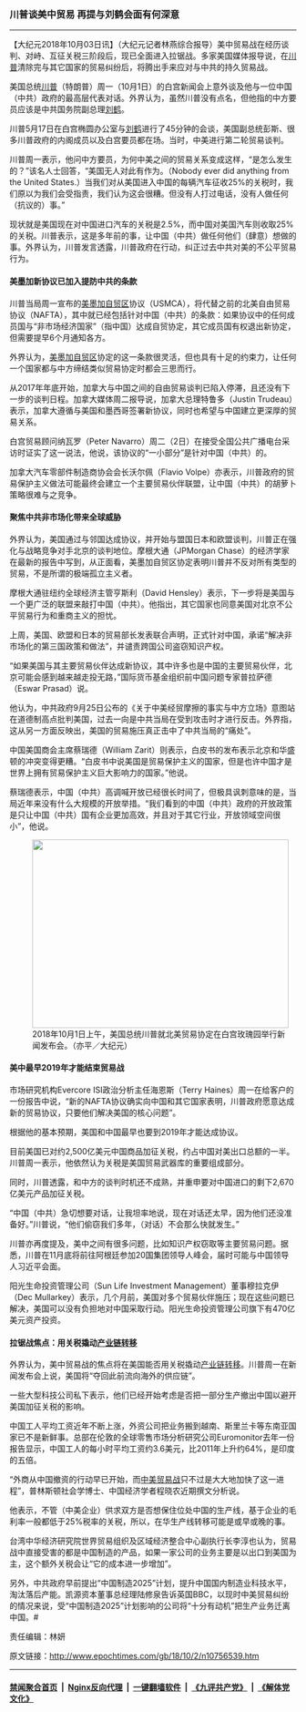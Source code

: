 ### 川普谈美中贸易 再提与刘鹤会面有何深意
------------------------

<p>【大纪元2018年10月03日讯】（大纪元记者林燕综合报导）美中贸易战在经历谈判、对峙、互征关税三阶段后，现已全面进入拉锯战。多家美国媒体报导说，在<a href="http://www.epochtimes.com/gb/tag/%E5%B7%9D%E6%99%AE.html">川普</a>清除完与其它国家的贸易纠纷后，将腾出手来应对与中共的持久贸易战。</p>
<p>美国总统<a href="http://www.epochtimes.com/gb/tag/%E5%B7%9D%E6%99%AE.html">川普</a>（特朗普）周一（10月1日）的白宫新闻会上意外谈及他与一位中国（中共）政府的最高层代表对话。外界认为，虽然川普没有点名，但他指的中方要员应该是中共国务院副总理<a href="http://www.epochtimes.com/gb/tag/%E5%88%98%E9%B9%A4.html">刘鹤</a>。</p>
<p>川普5月17日在白宫椭圆办公室与<a href="http://www.epochtimes.com/gb/tag/%E5%88%98%E9%B9%A4.html">刘鹤</a>进行了45分钟的会谈，美国副总统彭斯、很多川普政府的内阁成员以及白宫要员都在场。当时，中美进行第二轮贸易谈判。</p>
<p>川普周一表示，他问中方要员，为何中美之间的贸易关系变成这样，“是怎么发生的？”该名人士回答，“美国无人对此有作为。（Nobody ever did anything from the United States.）当我们对从美国进入中国的每辆汽车征收25%的关税时，我们原以为我们会受指责，我们认为这会很糟。但没有人打过电话，没有人做任何（抗议的）事。”</p>
<p>现状就是美国现在对中国进口汽车的关税是2.5%，而中国对美国汽车则收取25%的关税。川普表示，这是多年前的事，让中国（中共）做任何他们（肆意）想做的事。外界认为，川普发言透露，川普政府在行动，纠正过去中共对美的不公平贸易行为。</p>
<h4>美墨加新协议已加入提防中共的条款</h4>
<p>川普当局周一宣布的<a href="http://www.epochtimes.com/gb/tag/%E7%BE%8E%E5%A2%A8%E5%8A%A0%E8%87%AA%E8%B4%B8%E5%8C%BA.html">美墨加自贸区</a>协议（USMCA），将代替之前的北美自由贸易协议（NAFTA），其中就已经包括针对中国（中共）的条款：如果协议中的任何成员国与“非市场经济国家”（指中国）达成自贸协定，其它成员国有权退出新协定，但需要提早6个月通知各方。</p>
<p>外界认为，<a href="http://www.epochtimes.com/gb/tag/%E7%BE%8E%E5%A2%A8%E5%8A%A0%E8%87%AA%E8%B4%B8%E5%8C%BA.html">美墨加自贸区</a>协定的这一条款很灵活，但也具有十足的约束力，让任何一个国家都与中方缔结类似贸易协定时都会三思而行。</p>
<p>从2017年年底开始，加拿大与中国之间的自由贸易谈判已陷入停滞，且还没有下一步的谈判日程。加拿大媒体周二报导说，加拿大总理特鲁多（Justin Trudeau）表示，加拿大遵循与美国和墨西哥签署新协议，同时也希望与中国建立更深厚的贸易关系。</p>
<p>白宫贸易顾问纳瓦罗（Peter Navarro）周二（2日）在接受全国公共广播电台采访时证实了这一说法，他说，该协议的“一小部分”是针对中国（中共）的。</p>
<p>加拿大汽车零部件制造商协会会长沃尔佩（Flavio Volpe）亦表示，川普政府的贸易保护主义做法可能最终会建立一个主要贸易伙伴联盟，让中国（中共）的胡萝卜策略很难与之竞争。</p>
<h4>聚焦中共非市场化带来全球威胁</h4>
<p>外界认为，美国通过与邻国达成协议，并开始与盟国日本和欧盟谈判，川普正在强化与战略竞争对手北京的谈判地位。摩根大通（JPMorgan Chase）的经济学家在最新的报告中写到，从正面看，美墨加自贸区协定表明川普并不反对所有类型的贸易，不是所谓的极端孤立主义者。</p>
<p>摩根大通驻纽约全球经济主管亨斯利（David Hensley）表示，下一步将是美国与一个更广泛的联盟来敲打中国（中共）。他指出，其它国家也同意美国对北京不公平贸易行为和重商主义的担忧。</p>
<p>上周，美国、欧盟和日本的贸易部长发表联合声明，正式针对中国，承诺“解决非市场化的第三国政策和做法”，并谴责跨国公司盗窃知识产权。</p>
<p>“如果美国与其主要贸易伙伴达成新协议，其中许多也是中国的主要贸易伙伴，北京可能会感到越来越走投无路，”国际货币基金组织前中国问题专家普拉萨德（Eswar Prasad）说。</p>
<p>他认为，中共政府9月25日公布的《关于中美经贸摩擦的事实与中方立场》意图站在道德制高点批判美国，过去一向是中共当局在受到攻击时才进行反击。外界指，这从另一方面反映出，美国的贸易施压真正击中了中共当局的“痛处”。</p>
<p>中国美国商会主席蔡瑞德（William Zarit）则表示，白皮书的发布表示北京和华盛顿的冲突变得更糟。“白皮书中说美国是贸易保护主义的国家，但是也许中国才是世界上拥有贸易保护主义巨大影响力的国家。”他说。</p>
<p>蔡瑞德表示，中国（中共）高调喊开放已经很长时间了，但极具讽刺意味的是，当局近年来没有什么大规模的开放举措。“我们看到的中国（中共）政府的开放政策是只让中国（中共）国有企业更加高效，并且对于其它行业，开放领域空间很小”，他说。</p>
<figure id="attachment_10756779" style="width: 450px" class="wp-caption aligncenter"><a href="http://i.epochtimes.com/assets/uploads/2018/10/1559d8810b6a0005_ttl7dayOqx_8dca5bb2a43cb099.jpg"><img class="size-medium wp-image-10756779" src="http://i.epochtimes.com/assets/uploads/2018/10/1559d8810b6a0005_ttl7dayOqx_8dca5bb2a43cb099-450x331.jpg" alt="" width="450" height="331" /></a><figcaption class="wp-caption-text">2018年10月1日上午，美国总统川普就北美贸易协定在白宫玫瑰园举行新闻发布会。（亦平／大纪元）</figcaption></figure>
<h4>美中最早2019年才能结束贸易战</h4>
<p>市场研究机构Evercore ISI政治分析主任海恩斯（Terry Haines）周一在给客户的一份报告中说，“新的NAFTA协议确实向中国和其它国家表明，川普政府愿意达成新的贸易协议，只要他们解决美国的核心问题”。</p>
<p>根据他的基本预期，美国和中国最早也要到2019年才能达成协议。</p>
<p>目前美国已对约2,500亿美元中国商品加征关税，约占中国对美出口总额的一半。川普周一表示，他依然认为关税是美国贸易武器库的重要组成部分。</p>
<p>同时，川普透露，和中方的谈判时机还不成熟，并重申要对中国进口的剩下2,670亿美元产品加征关税。</p>
<p>“中国（中共）急切想要对话，让我坦率地说，现在对话还太早，因为他们还没准备好。”川普说，“他们偷窃我们多年，（对话）不会那么快就发生。”</p>
<p>川普亦再度提及，美中之间有很多问题，比如知识产权窃取等主要贸易问题。据悉，川普在11月底将前往阿根廷参加20国集团领导人峰会，届时可能与中国领导人习近平会面。</p>
<p>阳光生命投资管理公司（Sun Life Investment Management）董事穆拉克伊（Dec Mullarkey）表示，几个月前，美国对多个贸易伙伴施压；现在这些问题已解决，美国可以没有负担地对中国采取行动。阳光生命投资管理公司旗下有470亿美元资产投资。</p>
<h4>拉锯战焦点：用关税撬动<a href="http://www.epochtimes.com/gb/tag/%E4%BA%A7%E4%B8%9A%E9%93%BE%E8%BD%AC%E7%A7%BB.html">产业链转移</a></h4>
<p>外界认为，美中贸易战的焦点将在美国能否用关税撬动<a href="http://www.epochtimes.com/gb/tag/%E4%BA%A7%E4%B8%9A%E9%93%BE%E8%BD%AC%E7%A7%BB.html">产业链转移</a>。川普周一在新闻发布会上说，美国将“夺回此前流向海外的供应链”。</p>
<p>一些大型科技公司私下表示，他们已经开始考虑是否把一部分生产撤出中国以避开美国加征关税的影响。</p>
<p>中国工人平均工资近年不断上涨，外资公司把业务搬到越南、斯里兰卡等东南亚国家已不是新鲜事。总部在伦敦的全球零售市场分析研究公司Euromonitor去年一份报告显示，中国工人的每小时平均工资约3.6美元，比2011年上升约64%，是印度的五倍。</p>
<p>“外商从中国撤资的行动早已开始，而<a href="http://www.epochtimes.com/gb/tag/%E4%B8%AD%E7%BE%8E%E8%B4%B8%E6%98%93%E6%88%98.html">中美贸易战</a>只不过是大大地加快了这一进程”，普林斯顿社会学博士、中国经济学者程晓农近期撰文分析说。</p>
<p>他表示，不管（中美企业）供求双方是否想保住位处中国的生产线，基于企业的毛利率一般都低于25%税率的关税，所以，在华生产线转移可能是或早或晚的事。</p>
<p>台湾中华经济研究院世界贸易组织及区域经济整合中心副执行长李淳也认为，贸易战中直接受害的都是中国制造的产品，如果一家公司的业务主要是以出口到美国为主，这个额外关税会让“它的成本进一步增加”。</p>
<p>另外，中共政府早前提出“中国制造2025”计划，提升中国国内制造业科技水平，淘汰落后产能。凯源资本董事总经理陆修泉告诉英国BBC，以现时中美贸易纠纷的情况来说，受“中国制造2025”计划影响的公司将“十分有动机”把生产业务迁离中国。#</p>
<p>责任编辑：林妍</p>

原文链接：http://www.epochtimes.com/gb/18/10/2/n10756539.htm


------------------------
#### [禁闻聚合首页](https://github.com/gfw-breaker/banned-news/blob/master/README.md) &nbsp;|&nbsp; [Nginx反向代理](https://github.com/gfw-breaker/open-proxy/blob/master/README.md) &nbsp;|&nbsp; [一键翻墙软件](https://github.com/gfw-breaker/nogfw/blob/master/README.md) &nbsp;|&nbsp; [《九评共产党》](https://github.com/gfw-breaker/9ping.md/blob/master/README.md#九评之一评共产党是什么) &nbsp;|&nbsp; [《解体党文化》](https://github.com/gfw-breaker/jtdwh.md/blob/master/README.md#绪论)